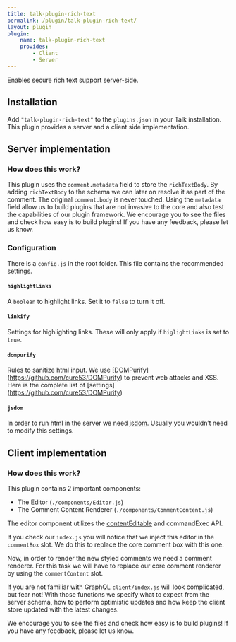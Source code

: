 ```yaml
---
title: talk-plugin-rich-text
permalink: /plugin/talk-plugin-rich-text/
layout: plugin
plugin:
    name: talk-plugin-rich-text
    provides:
        - Client
        - Server
---
```


Enables secure rich text support server-side.

## Installation

Add `"talk-plugin-rich-text"` to the `plugins.json` in your Talk installation.
This plugin provides a server and a client side implementation.

## Server implementation

### How does this work?

This plugin uses the `comment.metadata` field to store the `richTextBody`. By
adding `richTextBody` to the schema we can later on resolve it as part of the
comment. The original `comment.body` is never touched. Using the `metadata`
field allow us to build plugins that are not invasive to the core and also test
the capabilities of our plugin framework. We encourage you to see the files and
check how easy is to build plugins! If you have any feedback, please let us
know.

### Configuration

There is a `config.js` in the root folder. This file contains the recommended
settings.

#### `highlightLinks`

A `boolean` to highlight links.  Set it to `false` to turn it off.

#### `linkify`

Settings for highlighting links. These will only apply if `higlightLinks` is set to `true`.

#### `dompurify`

Rules to sanitize html input.  We use [DOMPurify] (https://github.com/cure53/DOMPurify) to prevent web attacks and XSS. Here is the complete list of [settings] (https://github.com/cure53/DOMPurify)

#### `jsdom`

In order to run html in the server we need [jsdom](https://github.com/jsdom/jsdom). Usually you wouldn’t need to modify this settings. 

## Client implementation

### How does this work?

This plugin contains 2 important components:

- The Editor (`./components/Editor.js`)
- The Comment Content Renderer (`./components/CommentContent.js`)

The editor component utilizes the [contentEditable](https://developer.mozilla.org/en-US/docs/Web/Guide/HTML/Editable_content) and commandExec API. 

If you check our `index.js` you will notice that we inject this editor in the
`commentBox` slot. We do this to replace the core comment box with this one. 

Now, in order to render the new styled comments we need a comment renderer. For
this task we will have to replace our core comment renderer by using the
`commentContent` slot.

If you are not familiar with GraphQL `client/index.js` will look complicated,
but fear not! With those functions we specify what to expect from the server
schema, how to perform optimistic updates and how keep the client store updated
with the latest changes.

We encourage you to see the files and check how easy is to build plugins! If you
have any feedback, please let us know.
